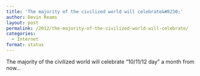 ```yaml
---
title: 'The majority of the civilized world will celebrate&#8230;'
author: Devin Reams
layout: post
permalink: /2012/the-majority-of-the-civilized-world-will-celebrate/
categories:
  - Internet
format: status
---
```

The majority of the civilized world will celebrate &#8220;10/11/12 day&#8221; a month from now&#8230;
